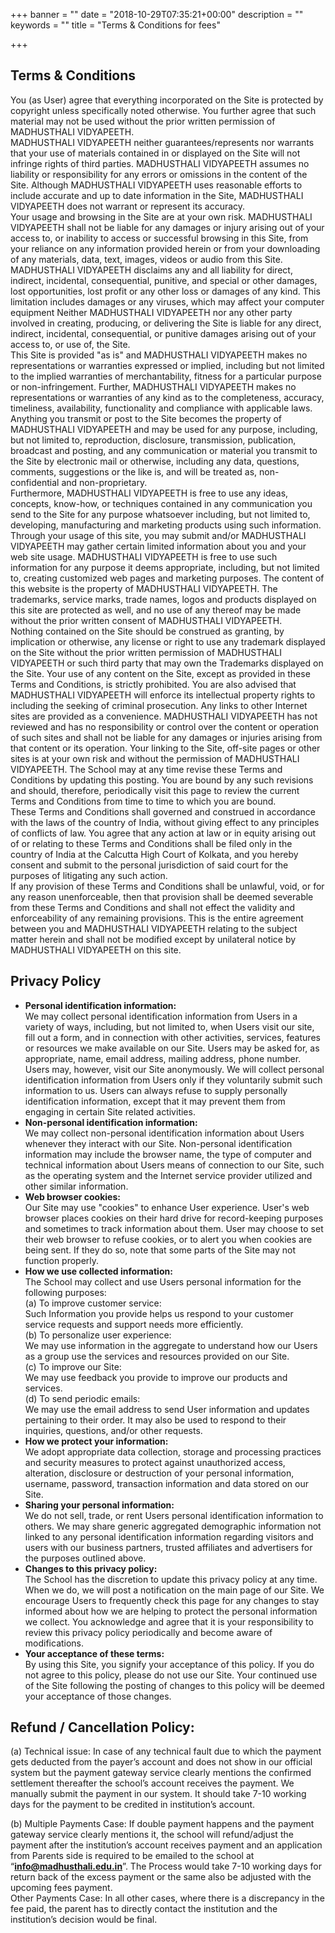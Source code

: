 +++
banner = ""
date = "2018-10-29T07:35:21+00:00"
description = ""
keywords = ""
title = "Terms & Conditions for fees"

+++
## **Terms & Conditions**

You (as User) agree that everything incorporated on the Site is protected by copyright unless specifically noted otherwise. You further agree that such material may not be used without the prior written permission of MADHUSTHALI VIDYAPEETH.  
MADHUSTHALI VIDYAPEETH neither guarantees/represents nor warrants that your use of materials contained in or displayed on the Site will not infringe rights of third parties. MADHUSTHALI VIDYAPEETH assumes no liability or responsibility for any errors or omissions in the content of the Site. Although MADHUSTHALI VIDYAPEETH uses reasonable efforts to include accurate and up to date information in the Site, MADHUSTHALI VIDYAPEETH does not warrant or represent its accuracy.  
Your usage and browsing in the Site are at your own risk. MADHUSTHALI VIDYAPEETH shall not be liable for any damages or injury arising out of your access to, or inability to access or successful browsing in this Site, from your reliance on any information provided herein or from your downloading of any materials, data, text, images, videos or audio from this Site. MADHUSTHALI VIDYAPEETH disclaims any and all liability for direct, indirect, incidental, consequential, punitive, and special or other damages, lost opportunities, lost profit or any other loss or damages of any kind. This limitation includes damages or any viruses, which may affect your computer equipment Neither MADHUSTHALI VIDYAPEETH nor any other party involved in creating, producing, or delivering the Site is liable for any direct, indirect, incidental, consequential, or punitive damages arising out of your access to, or use of, the Site.  
This Site is provided "as is" and MADHUSTHALI VIDYAPEETH makes no representations or warranties expressed or implied, including but not limited to the implied warranties of merchantability, fitness for a particular purpose or non-infringement. Further, MADHUSTHALI VIDYAPEETH makes no representations or warranties of any kind as to the completeness, accuracy, timeliness, availability, functionality and compliance with applicable laws.  
Anything you transmit or post to the Site becomes the property of MADHUSTHALI VIDYAPEETH and may be used for any purpose, including, but not limited to, reproduction, disclosure, transmission, publication, broadcast and posting, and any communication or material you transmit to the Site by electronic mail or otherwise, including any data, questions, comments, suggestions or the like is, and will be treated as, non-confidential and non-proprietary.  
Furthermore, MADHUSTHALI VIDYAPEETH is free to use any ideas, concepts, know-how, or techniques contained in any communication you send to the Site for any purpose whatsoever including, but not limited to, developing, manufacturing and marketing products using such information. Through your usage of this site, you may submit and/or MADHUSTHALI VIDYAPEETH may gather certain limited information about you and your web site usage. MADHUSTHALI VIDYAPEETH is free to use such information for any purpose it deems appropriate, including, but not limited to, creating customized web pages and marketing purposes. The content of this website is the property of MADHUSTHALI VIDYAPEETH. The trademarks, service marks, trade names, logos and products displayed on this site are protected as well, and no use of any thereof may be made without the prior written consent of MADHUSTHALI VIDYAPEETH.  
Nothing contained on the Site should be construed as granting, by implication or otherwise, any license or right to use any trademark displayed on the Site without the prior written permission of MADHUSTHALI VIDYAPEETH or such third party that may own the Trademarks displayed on the Site. Your use of any content on the Site, except as provided in these Terms and Conditions, is strictly prohibited. You are also advised that MADHUSTHALI VIDYAPEETH will enforce its intellectual property rights to including the seeking of criminal prosecution. Any links to other Internet sites are provided as a convenience. MADHUSTHALI VIDYAPEETH has not reviewed and has no responsibility or control over the content or operation of such sites and shall not be liable for any damages or injuries arising from that content or its operation. Your linking to the Site, off-site pages or other sites is at your own risk and without the permission of MADHUSTHALI VIDYAPEETH. The School may at any time revise these Terms and Conditions by updating this posting. You are bound by any such revisions and should, therefore, periodically visit this page to review the current Terms and Conditions from time to time to which you are bound.  
These Terms and Conditions shall governed and construed in accordance with the laws of the country of India, without giving effect to any principles of conflicts of law. You agree that any action at law or in equity arising out of or relating to these Terms and Conditions shall be filed only in the country of India at the Calcutta High Court of Kolkata, and you hereby consent and submit to the personal jurisdiction of said court for the purposes of litigating any such action.  
If any provision of these Terms and Conditions shall be unlawful, void, or for any reason unenforceable, then that provision shall be deemed severable from these Terms and Conditions and shall not effect the validity and enforceability of any remaining provisions. This is the entire agreement between you and MADHUSTHALI VIDYAPEETH relating to the subject matter herein and shall not be modified except by unilateral notice by MADHUSTHALI VIDYAPEETH on this site.

## **Privacy Policy**

* **Personal identification information:**  
  We may collect personal identification information from Users in a variety of ways, including, but not limited to, when Users visit our site, fill out a form, and in connection with other activities, services, features or resources we make available on our Site. Users may be asked for, as appropriate, name, email address, mailing address, phone number. Users may, however, visit our Site anonymously. We will collect personal identification information from Users only if they voluntarily submit such information to us. Users can always refuse to supply personally identification information, except that it may prevent them from engaging in certain Site related activities.
* **Non-personal identification information:**  
  We may collect non-personal identification information about Users whenever they interact with our Site. Non-personal identification information may include the browser name, the type of computer and technical information about Users means of connection to our Site, such as the operating system and the Internet service provider utilized and other similar information.
* **Web browser cookies:**  
  Our Site may use "cookies" to enhance User experience. User's web browser places cookies on their hard drive for record-keeping purposes and sometimes to track information about them. User may choose to set their web browser to refuse cookies, or to alert you when cookies are being sent. If they do so, note that some parts of the Site may not function properly.
* **How we use collected information:**  
  The School may collect and use Users personal information for the following purposes:  
  (a) To improve customer service:  
  Such Information you provide helps us respond to your customer service requests and support needs more efficiently.  
  (b) To personalize user experience:  
  We may use information in the aggregate to understand how our Users as a group use the services and resources provided on our Site.  
  (c) To improve our Site:  
  We may use feedback you provide to improve our products and services.  
  (d) To send periodic emails:  
  We may use the email address to send User information and updates pertaining to their order. It may also be used to respond to their inquiries, questions, and/or other requests.
* **How we protect your information:**  
  We adopt appropriate data collection, storage and processing practices and security measures to protect against unauthorized access, alteration, disclosure or destruction of your personal information, username, password, transaction information and data stored on our Site.
* **Sharing your personal information:**  
  We do not sell, trade, or rent Users personal identification information to others. We may share generic aggregated demographic information not linked to any personal identification information regarding visitors and users with our business partners, trusted affiliates and advertisers for the purposes outlined above.
* **Changes to this privacy policy:**  
  The School has the discretion to update this privacy policy at any time. When we do, we will post a notification on the main page of our Site. We encourage Users to frequently check this page for any changes to stay informed about how we are helping to protect the personal information we collect. You acknowledge and agree that it is your responsibility to review this privacy policy periodically and become aware of modifications.
* **Your acceptance of these terms:**  
  By using this Site, you signify your acceptance of this policy. If you do not agree to this policy, please do not use our Site. Your continued use of the Site following the posting of changes to this policy will be deemed your acceptance of those changes.

## **Refund / Cancellation Policy:**

(a) Technical issue: In case of any technical fault due to which the payment gets deducted from the payer’s account and does not show in our official system but the payment gateway service clearly mentions the confirmed settlement thereafter the school’s account receives the payment. We manually submit the payment in our system. It should take 7-10 working days for the payment to be credited in institution’s account.

(b) Multiple Payments Case: If double payment happens and the payment gateway service clearly mentions it, the school will refund/adjust the payment after the institution’s account receives payment and an application from Parents side is required to be emailed to the school at “**info@madhusthali.edu.in**”. The Process would take 7-10 working days for return back of the excess payment or the same also be adjusted with the upcoming fees payment.  
Other Payments Case: In all other cases, where there is a discrepancy in the fee paid, the parent has to directly contact the institution and the institution’s decision would be final.